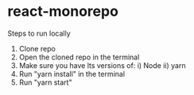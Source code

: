# react-monorepo
Steps to run locally
1. Clone repo
2. Open the cloned repo in the terminal
3. Make sure you have lts versions of:
    i) Node
   ii) yarn
4. Run "yarn install" in the terminal
5. Run "yarn start"

